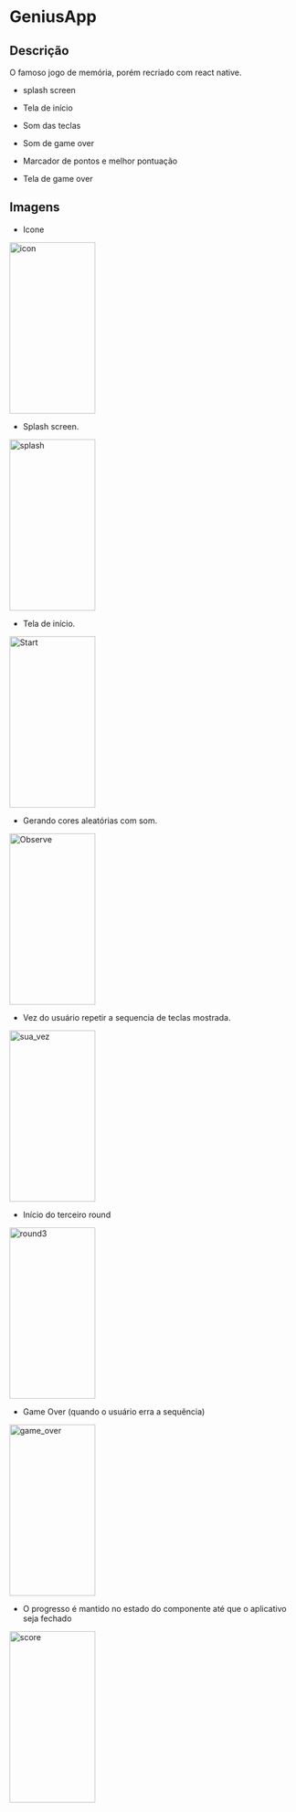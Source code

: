# GeniusApp

## Descrição

O famoso jogo de memória, porém recriado com react native.

- splash screen

- Tela de início
- Som das teclas
- Som de game over
- Marcador de pontos e melhor pontuação
- Tela de game over

## Imagens

- Icone

<img width="150" height="300" alt="icon" src="https://user-images.githubusercontent.com/72470217/129493960-0f98884d-9a88-46f5-acca-0cf391fd531b.png">

- Splash screen.

<img width="150" height="300" alt="splash" src="https://user-images.githubusercontent.com/72470217/129493978-059ae1a9-9941-4267-a7ef-edebe7a5780e.png">

- Tela de início.

<img width="150" height="300" alt="Start" src="https://user-images.githubusercontent.com/72470217/129456684-71097454-b016-4845-a344-754ae5c48a37.png">

- Gerando cores aleatórias com som.

<img width="150" height="300" alt="Observe" src="https://user-images.githubusercontent.com/72470217/129456689-bc99c09d-11ef-46ba-a19a-a177c6d51f2f.png">

- Vez do usuário repetir a sequencia de teclas mostrada.

<img width="150" height="300" alt="sua_vez" src="https://user-images.githubusercontent.com/72470217/129456691-de7c4632-1593-4309-b4a7-104704eed84d.png">

- Início do terceiro round

<img width="150" height="300" alt="round3" src="https://user-images.githubusercontent.com/72470217/129456693-9b3af3f2-9ebf-40cf-b81b-054b580e8d4b.png">

- Game Over (quando o usuário erra a sequência)

<img width="150" height="300" alt="game_over" src="https://user-images.githubusercontent.com/72470217/129456695-9eec48bc-babb-4b47-9cdd-1714b9092156.png">

- O progresso é mantido no estado do componente até que o aplicativo seja fechado

<img width="150" height="300" alt="score" src="https://user-images.githubusercontent.com/72470217/129456696-c9e7dea5-6d30-4080-96ad-d11fb52cff93.png">
